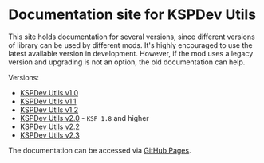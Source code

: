# Documentation site for KSPDev Utils

This site holds documentation for several versions, since different versions of library can be used by different mods. It's highly encouraged to use the latest available version in development. However, if the mod uses a legacy version and upgrading is not an option, the old documentation can help.

Versions:

* [KSPDev Utils v1.0](v1.0)
* [KSPDev Utils v1.1](v1.1)
* [KSPDev Utils v1.2](v1.2)
* [KSPDev Utils v2.0](v2.0) - `KSP 1.8` and higher
* [KSPDev Utils v2.2](v2.2)
* [KSPDev Utils v2.3](v2.3)

The documentation can be accessed via [GitHub Pages](https://ihsoft.github.io/KSPDev_Utils/).
